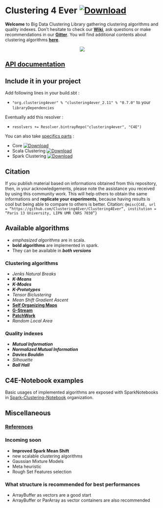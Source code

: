 # Clustering 4 Ever  [ ![Download](https://api.bintray.com/packages/clustering4ever/C4E/clustering4ever/images/download.svg) ](https://bintray.com/clustering4ever/C4E/clustering4ever/_latestVersion)

**Welcome** to Big Data Clustering Library gathering clustering algorithms and quality indexes. Don't hesitate to check our **[Wiki](https://github.com/Clustering4Ever/Clustering4Ever/wiki)**, ask questions or make recommendations in our **[Gitter](https://gitter.im/Clustering4Ever/Lobby)**.
You will find additional contents about clustering algorithms **[here](https://github.com/PhDStudentsP13/Clustering)**.
<p align="center"><img src ="https://media.giphy.com/media/2viYwU7kHW8uNmmKvd/giphy.gif" /></p>

## [API documentation](http://clustering4ever.org/API%20Documentation/)

## Include it in your project

Add following lines in your build.sbt :

* `"org.clustering4ever" % "clustering4ever_2.11" % "0.7.0"` to your `libraryDependencies`

Eventually add this resolver :

* `resolvers += Resolver.bintrayRepo("clustering4ever", "C4E")`

You can also take [specifics parts](https://bintray.com/clustering4ever/C4E) :

* Core [ ![Download](https://api.bintray.com/packages/clustering4ever/C4E/core/images/download.svg) ](https://bintray.com/clustering4ever/C4E/core/_latestVersion)
* Scala Clustering [ ![Download](https://api.bintray.com/packages/clustering4ever/C4E/clusteringscala/images/download.svg) ](https://bintray.com/clustering4ever/C4E/clusteringscala/_latestVersion)
* Spark Clustering [ ![Download](https://api.bintray.com/packages/clustering4ever/C4E/clusteringspark/images/download.svg) ](https://bintray.com/clustering4ever/C4E/clusteringspark/_latestVersion)

## Citation

If you publish material based on informations obtained from this repository, then, in your acknowledgements, please note the assistance you received by using this community work. This will help others to obtain the same informations and **replicate your experiments**, because having results is cool but being able to compare to others is better.
Citation: `@misc{C4E, url = “https://github.com/Clustering4Ever/Clustering4Ever“, institution = “Paris 13 University, LIPN UMR CNRS 7030”}`

## Available algorithms

* _emphasized algorithms_ are in scala.
* **bold algorithms** are implemented in spark.
* They can be available in **_both versions_**

### Clustering algorithms

* _Jenks Natural Breaks_
* **_K-Means_**
* **_K-Modes_**
* **_K-Prototypes_**
* _Tensor Biclustering_
* _Mean Shift Gradient Ascent_
* **[Self Organizing Maps](https://github.com/TugdualSarazin/spark-clustering)**
* **[G-Stream](https://github.com/Spark-clustering-notebook/G-stream)**
* **[PatchWork](https://github.com/crim-ca/patchwork)**
* _Random Local Area_

### Quality indexes

* **_Mutual Information_**
* **_Normalized Mutual Information_**
* **_Davies Bouldin_**
* _Silhouette_
* **_Ball Hall_**

## C4E-Notebook examples

Basic usages of implemented algorithms are exposed with SparkNotebooks in [Spark-Clustering-Notebook](https://github.com/Spark-clustering-notebook/Clustering4Ever-Notebooks) organization.

## Miscellaneous

### [References](https://github.com/Clustering4Ever/Clustering4Ever/wiki/References)

### Incoming soon 

* **Improved Spark Mean Shift**
* new scalable clustering algorithms
* Gaussian Mixture Models
* Meta heuristic
* Rough Set Features selection

### What structure is recommended for best performances

* ArrayBuffer as vectors are a good start
* ArrayBuffer or ParArray as vector containers are also recommended